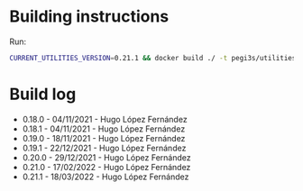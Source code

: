 # Building instructions

Run:

```bash
CURRENT_UTILITIES_VERSION=0.21.1 && docker build ./ -t pegi3s/utilities:${CURRENT_UTILITIES_VERSION} --build-arg utilities_version=${CURRENT_UTILITIES_VERSION} && docker tag pegi3s/utilities:${CURRENT_UTILITIES_VERSION} pegi3s/utilities:latest
```

# Build log

- 0.18.0 - 04/11/2021 - Hugo López Fernández
- 0.18.1 - 04/11/2021 - Hugo López Fernández
- 0.19.0 - 18/11/2021 - Hugo López Fernández
- 0.19.1 - 22/12/2021 - Hugo López Fernández
- 0.20.0 - 29/12/2021 - Hugo López Fernández
- 0.21.0 - 17/02/2022 - Hugo López Fernández
- 0.21.1 - 18/03/2022 - Hugo López Fernández
